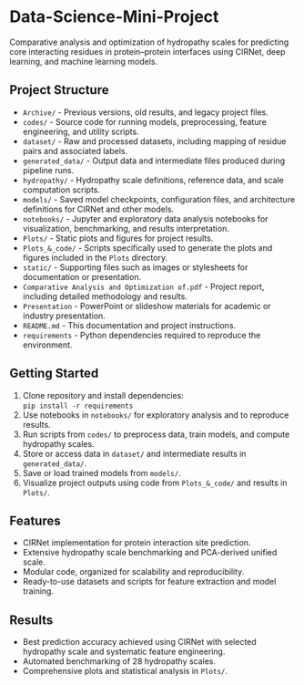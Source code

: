 # Data-Science-Mini-Project

Comparative analysis and optimization of hydropathy scales for predicting core interacting residues in protein–protein interfaces using CIRNet, deep learning, and machine learning models.

## Project Structure

- `Archive/` - Previous versions, old results, and legacy project files.
- `codes/` - Source code for running models, preprocessing, feature engineering, and utility scripts.
- `dataset/` - Raw and processed datasets, including mapping of residue pairs and associated labels.
- `generated_data/` - Output data and intermediate files produced during pipeline runs.
- `hydropathy/` - Hydropathy scale definitions, reference data, and scale computation scripts.
- `models/` - Saved model checkpoints, configuration files, and architecture definitions for CIRNet and other models.
- `notebooks/` - Jupyter and exploratory data analysis notebooks for visualization, benchmarking, and results interpretation.
- `Plots/` - Static plots and figures for project results.
- `Plots_&_code/` - Scripts specifically used to generate the plots and figures included in the `Plots` directory.
- `static/` - Supporting files such as images or stylesheets for documentation or presentation.
- `Comparative Analysis and Optimization of.pdf` - Project report, including detailed methodology and results.
- `Presentation` - PowerPoint or slideshow materials for academic or industry presentation.
- `README.md` - This documentation and project instructions.
- `requirements` - Python dependencies required to reproduce the environment.

## Getting Started

1. Clone repository and install dependencies:  
   `pip install -r requirements`
2. Use notebooks in `notebooks/` for exploratory analysis and to reproduce results.
3. Run scripts from `codes/` to preprocess data, train models, and compute hydropathy scales.
4. Store or access data in `dataset/` and intermediate results in `generated_data/`.
5. Save or load trained models from `models/`.
6. Visualize project outputs using code from `Plots_&_code/` and results in `Plots/`.

## Features

- CIRNet implementation for protein interaction site prediction.
- Extensive hydropathy scale benchmarking and PCA-derived unified scale.
- Modular code, organized for scalability and reproducibility.
- Ready-to-use datasets and scripts for feature extraction and model training.

## Results

- Best prediction accuracy achieved using CIRNet with selected hydropathy scale and systematic feature engineering.
- Automated benchmarking of 28 hydropathy scales.
- Comprehensive plots and statistical analysis in `Plots/`.

